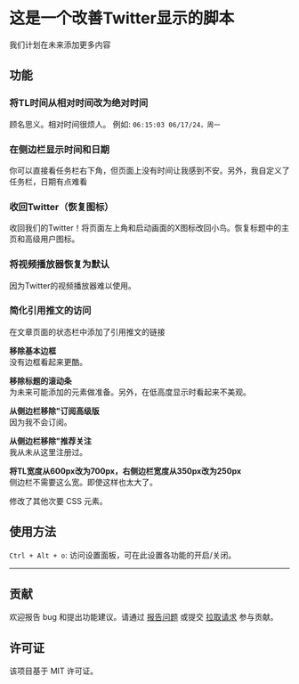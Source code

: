 # 这是一个改善Twitter显示的脚本

我们计划在未来添加更多内容

## 功能

### 将TL时间从相对时间改为绝对时间

顾名思义。相对时间很烦人。
例如: `06:15:03 06/17/24，周一`

### 在侧边栏显示时间和日期

你可以直接看任务栏右下角，但页面上没有时间让我感到不安。另外，我自定义了任务栏，日期有点难看

### 收回Twitter（恢复图标）

收回我们的Twitter！将页面左上角和启动画面的X图标改回小鸟。恢复标题中的主页和高级用户图标。

### 将视频播放器恢复为默认

因为Twitter的视频播放器难以使用。

### 简化引用推文的访问

在文章页面的状态栏中添加了引用推文的链接

**移除基本边框**  
没有边框看起来更酷。

**移除标题的滚动条**  
为未来可能添加的元素做准备。另外，在低高度显示时看起来不美观。

**从侧边栏移除"订阅高级版**  
因为我不会订阅。

**从侧边栏移除"推荐关注**  
我从未从这里注册过。

**将TL宽度从600px改为700px，右侧边栏宽度从350px改为250px**  
侧边栏不需要这么宽。即使这样也太大了。

修改了其他次要 CSS 元素。

## 使用方法

`Ctrl + Alt + o`: 访问设置面板，可在此设置各功能的开启/关闭。

---

## 贡献

欢迎报告 bug 和提出功能建议。请通过 [报告问题](https://github.com/yossy17/twitter-kaizen/issues) 或提交 [拉取请求](https://github.com/yossy17/twitter-kaizen/pulls) 参与贡献。

## 许可证

该项目基于 MIT 许可证。
